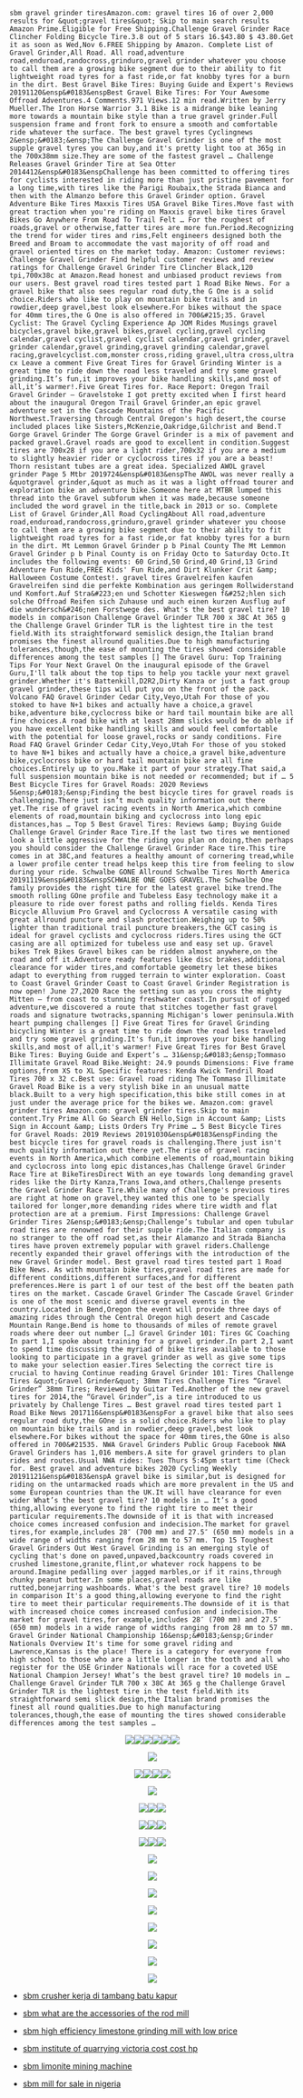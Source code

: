 
```
sbm gravel grinder tiresAmazon.com: gravel tires 16 of over 2,000 results for &quot;gravel tires&quot; Skip to main search results Amazon Prime.Eligible for Free Shipping.Challenge Gravel Grinder Race Clincher Folding Bicycle Tire.3.8 out of 5 stars 16.$43.80 $ 43.80.Get it as soon as Wed,Nov 6.FREE Shipping by Amazon. Complete List of Gravel Grinder,All Road. All road,adventure road,enduroad,randocross,grinduro,gravel grinder whatever you choose to call them are a growing bike segment due to their ability to fit lightweight road tyres for a fast ride,or fat knobby tyres for a burn in the dirt. Best Gravel Bike Tires: Buying Guide and Expert's Reviews 20191120&ensp&#0183&enspBest Gravel Bike Tires: For Your Awesome Offroad Adventures.4 Comments.971 Views.12 min read.Written by Jerry Mueller.The Iron Horse Warrior 3.1 Bike is a midrange bike leaning more towards a mountain bike style than a true gravel grinder.Full suspension frame and front fork to ensure a smooth and comfortable ride whatever the surface. The best gravel tyres Cyclingnews 2&ensp;&#0183;&ensp;The Challenge Gravel Grinder is one of the most supple gravel tyres you can buy,and it's pretty light too at 365g in the 700x38mm size.They are some of the fastest gravel … Challenge Releases Gravel Grinder Tire at Sea Otter 2014412&ensp&#0183&enspChallenge has been committed to offering tires for cyclists interested in riding more than just pristine pavement for a long time,with tires like the Parigi Roubaix,the Strada Bianca and then with the Almanzo before this Gravel Grinder option. Gravel Adventure Bike Tires Maxxis Tires USA Gravel Bike Tires.Move fast with great traction when you're riding on Maxxis gravel bike tires Gravel Bikes Go Anywhere From Road To Trail Felt … For the roughest of roads,gravel or otherwise,fatter tires are more fun.Period.Recognizing the trend for wider tires and rims,Felt engineers designed both the Breed and Broam to accommodate the vast majority of off road and gravel oriented tires on the market today. Amazon: Customer reviews: Challenge Gravel Grinder Find helpful customer reviews and review ratings for Challenge Gravel Grinder Tire Clincher Black,120 tpi,700x38c at Amazon.Read honest and unbiased product reviews from our users. Best gravel road tires tested part 1 Road Bike News. For a gravel bike that also sees regular road duty,the G One is a solid choice.Riders who like to play on mountain bike trails and in rowdier,deep gravel,best look elsewhere.For bikes without the space for 40mm tires,the G One is also offered in 700&#215;35. Gravel Cyclist: The Gravel Cycling Experience Ap JOM Rides Musings gravel bicycles,gravel bike,gravel bikes,gravel cycling,gravel cycling calendar,gravel cyclist,gravel cyclist calendar,gravel grinder,gravel grinder calendar,gravel grinding,gravel grinding calendar,gravel racing,gravelcyclist.com,monster cross,riding gravel,ultra cross,ultra cx Leave a comment Five Great Tires for Gravel Grinding Winter is a great time to ride down the road less traveled and try some gravel grinding.It’s fun,it improves your bike handling skills,and most of all,it’s warmer!.Five Great Tires for. Race Report: Oregon Trail Gravel Grinder — Gravelstoke I got pretty excited when I first heard about the inaugural Oregon Trail Gravel Grinder,an epic gravel adventure set in the Cascade Mountains of the Pacific Northwest.Traversing through Central Oregon's high desert,the course included places like Sisters,McKenzie,Oakridge,Gilchrist and Bend.T Gorge Gravel Grinder The Gorge Gravel Grinder is a mix of pavement and packed gravel.Gravel roads are good to excellent in condition.Suggest tires are 700x28 if you are a light rider,700x32 if you are a medium to slightly heavier rider or cyclocross tires if you are a beast! Thorn resistant tubes are a great idea. Specialized AWOL gravel grinder Page 5 Mtbr 2019724&ensp&#0183&enspThe AWOL was never really a &quotgravel grinder,&quot as much as it was a light offroad tourer and exploration bike an adventure bike.Someone here at MTBR lumped this thread into the Gravel subforum when it was made,because someone included the word gravel in the title,back in 2013 or so. Complete List of Gravel Grinder,All Road CyclingAbout All road,adventure road,enduroad,randocross,grinduro,gravel grinder whatever you choose to call them are a growing bike segment due to their ability to fit lightweight road tyres for a fast ride,or fat knobby tyres for a burn in the dirt. Mt Lemmon Gravel Grinder p b Pinal County The Mt Lemmon Gravel Grinder p b Pinal County is on Friday Octo to Saturday Octo.It includes the following events: 60 Grind,50 Grind,40 Grind,13 Grind Adventure Fun Ride,FREE Kids' Fun Ride,and Dirt Klunker Crit &amp; Halloween Costume Contest!. gravel tires Gravelreifen kaufen Gravelreifen sind die perfekte Kombination aus geringem Rollwiderstand und Komfort.Auf Stra&#223;en und Schotter Kieswegen f&#252;hlen sich solche Offroad Reifen sich Zuhause und auch einen kurzen Ausflug auf die wundersch&#246;nen Forstwege des. What's the best gravel tire? 10 models in comparison Challenge Gravel Grinder TLR 700 x 38C At 365 g the Challenge Gravel Grinder TLR is the lightest tire in the test field.With its straightforward semislick design,the Italian brand promises the finest allround qualities.Due to high manufacturing tolerances,though,the ease of mounting the tires showed considerable differences among the test samples [] The Gravel Guru: Top Training Tips For Your Next Gravel On the inaugural episode of the Gravel Guru,I'll talk about the top tips to help you tackle your next gravel grinder.Whether it's Battenkill,D2R2,Dirty Kanza or just a fast group gravel grinder,these tips will put you on the front of the pack. Volcano FAQ Gravel Grinder Cedar City,Veyo,Utah For those of you stoked to have N+1 bikes and actually have a choice,a gravel bike,adventure bike,cyclocross bike or hard tail mountain bike are all fine choices.A road bike with at least 28mm slicks would be do able if you have excellent bike handling skills and would feel comfortable with the potential for loose gravel,rocks or sandy conditions. Fire Road FAQ Gravel Grinder Cedar City,Veyo,Utah For those of you stoked to have N+1 bikes and actually have a choice,a gravel bike,adventure bike,cyclocross bike or hard tail mountain bike are all fine choices.Entirely up to you.Make it part of your strategy.That said,a full suspension mountain bike is not needed or recommended; but if … 5 Best Bicycle Tires for Gravel Roads: 2020 Reviews 5&ensp;&#0183;&ensp;Finding the best bicycle tires for gravel roads is challenging.There just isn’t much quality information out there yet.The rise of gravel racing events in North America,which combine elements of road,mountain biking and cyclocross into long epic distances,has … Top 5 Best Gravel Tires: Reviews &amp; Buying Guide Challenge Gravel Grinder Race Tire.If the last two tires we mentioned look a little aggressive for the riding you plan on doing,then perhaps you should consider the Challenge Gravel Grinder Race tire.This tire comes in at 38C,and features a healthy amount of cornering tread,while a lower profile center tread helps keep this tire from feeling to slow during your ride. Schwalbe GONE Allround Schwalbe Tires North America 20191119&ensp&#0183&ensp﻿SCHWALBE ONE GOES GRAVEL.The Schwalbe One family provides the right tire for the latest gravel bike trend.The smooth rolling GOne profile and Tubeless Easy technology make it a pleasure to ride over forest paths and rolling fields. Kenda Tires Bicycle Alluvium Pro Gravel and Cyclocross A versatile casing with great allround puncture and slash protection.Weighing up to 50% lighter than traditional trail puncture breakers,the GCT casing is ideal for gravel cyclists and cyclocross riders.Tires using the GCT casing are all optimized for tubeless use and easy set up. Gravel bikes Trek Bikes Gravel bikes can be ridden almost anywhere,on the road and off it.Adventure ready features like disc brakes,additional clearance for wider tires,and comfortable geometry let these bikes adapt to everything from rugged terrain to winter exploration. Coast to Coast Gravel Grinder Coast to Coast Gravel Grinder Registration is now open! June 27,2020 Race the setting sun as you cross the mighty Mitten — from coast to stunning freshwater coast.In pursuit of rugged adventure,we discovered a route that stitches together fast gravel roads and signature twotracks,spanning Michigan's lower peninsula.With heart pumping challenges [] Five Great Tires for Gravel Grinding bicycling Winter is a great time to ride down the road less traveled and try some gravel grinding.It's fun,it improves your bike handling skills,and most of all,it's warmer! Five Great Tires for Best Gravel Bike Tires: Buying Guide and Expert’s … 31&ensp;&#0183;&ensp;Tommaso Illimitate Gravel Road Bike.Weight: 24.9 pounds Dimensions: Five frame options,from XS to XL Specific features: Kenda Kwick Tendril Road Tires 700 x 32 c.Best use: Gravel road riding The Tommaso Illimitate Gravel Road Bike is a very stylish bike in an unusual matte black.Built to a very high specification,this bike still comes in at just under the average price for the bikes we. Amazon.com: gravel grinder tires Amazon.com: gravel grinder tires.Skip to main content.Try Prime All Go Search EN Hello,Sign in Account &amp; Lists Sign in Account &amp; Lists Orders Try Prime … 5 Best Bicycle Tires for Gravel Roads: 2019 Reviews 20191030&ensp&#0183&enspFinding the best bicycle tires for gravel roads is challenging.There just isn't much quality information out there yet.The rise of gravel racing events in North America,which combine elements of road,mountain biking and cyclocross into long epic distances,has Challenge Gravel Grinder Race Tire at BikeTiresDirect With an eye towards long demanding gravel rides like the Dirty Kanza,Trans Iowa,and others,Challenge presents the Gravel Grinder Race Tire.While many of Challenge's previous tires are right at home on gravel,they wanted this one to be specially tailored for longer,more demanding rides where tire width and flat protection are at a premium. First Impressions: Challenge Gravel Grinder Tires 2&ensp;&#0183;&ensp;Challenge’s tubular and open tubular road tires are renowned for their supple ride.The Italian company is no stranger to the off road set,as their Alamanzo and Strada Biancha tires have proven extremely popular with gravel riders.Challenge recently expanded their gravel offerings with the introduction of the new Gravel Grinder model. Best gravel road tires tested part 1 Road Bike News. As with mountain bike tires,gravel road tires are made for different conditions,different surfaces,and for different preferences.Here is part 1 of our test of the best off the beaten path tires on the market. Cascade Gravel Grinder The Cascade Gravel Grinder is one of the most scenic and diverse gravel events in the country.Located in Bend,Oregon the event will provide three days of amazing rides through the Central Oregon high desert and Cascade Mountain Range.Bend is home to thousands of miles of remote gravel roads where deer out number […] Gravel Grinder 101: Tires GC Coaching In part 1,I spoke about training for a gravel grinder.In part 2,I want to spend time discussing the myriad of bike tires available to those looking to participate in a gravel grinder as well as give some tips to make your selection easier.Tires Selecting the correct tire is crucial to having Continue reading Gravel Grinder 101: Tires Challenge Tires &quot;Gravel Grinder&quot; 38mm Tires Challenge Tires “Gravel Grinder” 38mm Tires; Reviewed by Guitar Ted.Another of the new gravel tires for 2014,the “Gravel Grinder”,is a tire introduced to us privately by Challenge Tires … Best gravel road tires tested part 1 Road Bike News 2017116&ensp&#0183&enspFor a gravel bike that also sees regular road duty,the GOne is a solid choice.Riders who like to play on mountain bike trails and in rowdier,deep gravel,best look elsewhere.For bikes without the space for 40mm tires,the GOne is also offered in 700&#21535. NWA Gravel Grinders Public Group Facebook NWA Gravel Grinders has 1,016 members.A site for gravel grinders to plan rides and routes.Usual NWA rides: Tues Thurs 5:45pm start time (Check for. Best gravel and adventure bikes 2020 Cycling Weekly 20191121&ensp&#0183&enspA gravel bike is similar,but is designed for riding on the untarmacked roads which are more prevalent in the US and some European countries than the UK.It will have clearance for even wider What’s the best gravel tire? 10 models in … It’s a good thing,allowing everyone to find the right tire to meet their particular requirements.The downside of it is that with increased choice comes increased confusion and indecision.The market for gravel tires,for example,includes 28″ (700 mm) and 27.5″ (650 mm) models in a wide range of widths ranging from 28 mm to 57 mm. Top 15 Toughest Gravel Grinders Out West Gravel Grinding is an emerging style of cycling that's done on paved,unpaved,backcountry roads covered in crushed limestone,granite,flint,or whatever rock happens to be around.Imagine pedalling over jagged marbles,or if it rains,through chunky peanut butter.In some places,gravel roads are like rutted,bonejarring washboards. What's the best gravel tire? 10 models in comparison It's a good thing,allowing everyone to find the right tire to meet their particular requirements.The downside of it is that with increased choice comes increased confusion and indecision.The market for gravel tires,for example,includes 28″ (700 mm) and 27.5″ (650 mm) models in a wide range of widths ranging from 28 mm to 57 mm. Gravel Grinder National Championship 16&ensp;&#0183;&ensp;Grinder Nationals Overview It's time for some gravel riding and Lawrence,Kansas is the place! There is a category for everyone from high school to those who are a little longer in the tooth and all who register for the USE Grinder Nationals will race for a coveted USE National Champion Jersey! What’s the best gravel tire? 10 models in … Challenge Gravel Grinder TLR 700 x 38C At 365 g the Challenge Gravel Grinder TLR is the lightest tire in the test field.With its straightforward semi slick design,the Italian brand promises the finest all round qualities.Due to high manufacturing tolerances,though,the ease of mounting the tires showed considerable differences among the test samples … 
```

<div align="center">
  
<a rel="nofollow" href="https://m.shibang-china.com?f=github&k=sbm+gravel+grinder+tires"><img src="https://static.shibang-china.com/en/l.png"></a><img src="https://static.shibang-china.com/en/hw.png"><a rel="nofollow" href="https://m.shibang-china.com/product/?f=github&k=sbm+gravel+grinder+tires"><img src="https://static.shibang-china.com/en/p.png"></a><a rel="nofollow" href="https://m.shibang-china.com/cases/?f=github&k=sbm+gravel+grinder+tires"><img src="https://static.shibang-china.com/en/c.png"></a><a rel="nofollow" href="https://m.shibang-china.com/news/?f=github&k=sbm+gravel+grinder+tires"><img src="https://static.shibang-china.com/en/n.png"></a><a rel="nofollow" href="https://m.shibang-china.com?f=github&k=sbm+gravel+grinder+tires"><img src="https://static.shibang-china.com/en/m.png"></a>

<a rel="nofollow" href="https://m.shibang-china.com/product/?f=github&k=sbm+gravel+grinder+tires"><img src="https://static.shibang-china.com/en/b.jpg"></a>
  
<a rel="nofollow" href="https://m.shibang-china.com/solution-aggregate.html?f=github&k=sbm+gravel+grinder+tires"><img src="https://static.shibang-china.com/en/a.jpg"></a><a rel="nofollow" href="https://m.shibang-china.com/solution-mine.html?f=github&k=sbm+gravel+grinder+tires"><img src="https://static.shibang-china.com/en/m.jpg"></a><a rel="nofollow" href="https://m.shibang-china.com/solution-mill.html?f=github&k=sbm+gravel+grinder+tires"><img src="https://static.shibang-china.com/en/g.jpg"></a><a rel="nofollow" href="https://m.shibang-china.com/solution-epc.html?f=github&k=sbm+gravel+grinder+tires"><img src="https://static.shibang-china.com/en/e.jpg"></a>

<a rel="nofollow" href="https://m.shibang-china.com/product/?f=github&k=sbm+gravel+grinder+tires"><img src="https://static.shibang-china.com/en/a-p.png"></a>

<a rel="nofollow" href="https://m.shibang-china.com/product/crusher/c6x.html?f=github&k=sbm+gravel+grinder+tires"><img src="https://static.shibang-china.com/en/j.jpg"></a><a rel="nofollow" href="https://m.shibang-china.com/product/crusher/ci5x.html?f=github&k=sbm+gravel+grinder+tires"><img src="https://static.shibang-china.com/en/i.jpg"></a><a rel="nofollow" href="https://m.shibang-china.com/product/crusher/hst.html?f=github&k=sbm+gravel+grinder+tires"><img src="https://static.shibang-china.com/en/c.jpg"></a>

<a rel="nofollow" href="https://m.shibang-china.com/product/mill/mtw.html?f=github&k=sbm+gravel+grinder+tires"><img src="https://static.shibang-china.com/en/mtw.jpg"></a><a rel="nofollow" href="https://m.shibang-china.com/product/mill/scm.html?f=github&k=sbm+gravel+grinder+tires"><img src="https://static.shibang-china.com/en/scm.jpg"></a><a rel="nofollow" href="https://m.shibang-china.com/product/mill/lm.html?f=github&k=sbm+gravel+grinder+tires"><img src="https://static.shibang-china.com/en/lm.jpg"></a>

<a rel="nofollow" href="https://m.shibang-china.com/product/sand/vsi6x.html?f=github&k=sbm+gravel+grinder+tires"><img src="https://static.shibang-china.com/en/6x.jpg"></a><a rel="nofollow" href="https://m.shibang-china.com/product/sand/vu.html?f=github&k=sbm+gravel+grinder+tires"><img src="https://static.shibang-china.com/en/vu.jpg"></a><a rel="nofollow" href="https://m.shibang-china.com/product/mobile/klun.html?f=github&k=sbm+gravel+grinder+tires"><img src="https://static.shibang-china.com/en/k.jpg"></a>

<a rel="nofollow" href="https://m.shibang-china.com/cases/?f=github&k=sbm+gravel+grinder+tires"><img src="https://static.shibang-china.com/en/case.png"></a>

<a rel="nofollow" href="https://m.shibang-china.com/cases/aggregate/202.html?f=github&k=sbm+gravel+grinder+tires"><img src="https://static.shibang-china.com/en/c-1.jpg"></a>

<a rel="nofollow" href="https://m.shibang-china.com/cases/aggregate/203.html?f=github&k=sbm+gravel+grinder+tires"><img src="https://static.shibang-china.com/en/c-2.jpg"></a>

<a rel="nofollow" href="https://m.shibang-china.com/cases/mill/123.html?f=github&k=sbm+gravel+grinder+tires"><img src="https://static.shibang-china.com/en/c-3.jpg"></a>

<a rel="nofollow" href="https://m.shibang-china.com/contact_us.html?f=github&k=sbm+gravel+grinder+tires"><img src="https://static.shibang-china.com/en/contact.png"></a>

<a rel="nofollow" href="https://swt.shibang-china.com/?f=github&k=sbm+gravel+grinder+tires"><img src="https://static.shibang-china.com/en/chat.png"></a>

<a rel="nofollow" href="https://whatsapp.shibangsoft.com/WhatsApp.php?f=github&k=sbm+gravel+grinder+tires"><img src="https://static.shibang-china.com/en/whatsapp.png"></a>

<a rel="nofollow" href="https://m.shibang-china.com/?f=github&k=sbm+gravel+grinder+tires"><img src="https://static.shibang-china.com/en/website.png"></a>

</div>


* [sbm crusher kerja di tambang batu kapur](sbm%20crusher%20kerja%20di%20tambang%20batu%20kapur.md)

* [sbm what are the accessories of the rod mill](sbm%20what%20are%20the%20accessories%20of%20the%20rod%20mill.md)

* [sbm high efficiency limestone grinding mill with low price](sbm%20high%20efficiency%20limestone%20grinding%20mill%20with%20low%20price.md)

* [sbm institute of quarrying victoria cost cost hp](sbm%20institute%20of%20quarrying%20victoria%20cost%20cost%20hp.md)

* [sbm limonite mining machine](sbm%20limonite%20mining%20machine.md)

* [sbm mill for sale in nigeria](sbm%20mill%20for%20sale%20in%20nigeria.md)